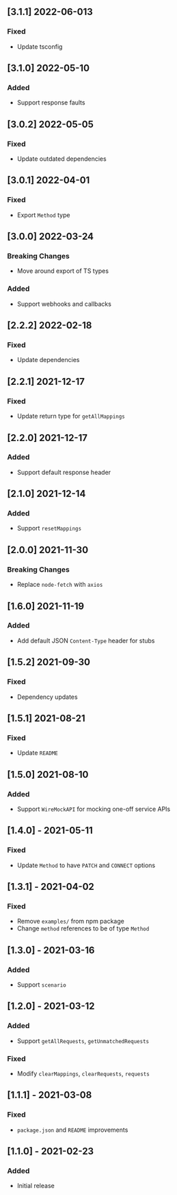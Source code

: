 <!---
Template for next unreleased block, should not be visible in github ui.
## [unreleased]
### Breaking Changes
### Security
### Removed
### Added
### Deprecated
### Fixed
--->

## [3.1.1] 2022-06-013

### Fixed

- Update tsconfig

## [3.1.0] 2022-05-10

### Added

- Support response faults

## [3.0.2] 2022-05-05

### Fixed

- Update outdated dependencies

## [3.0.1] 2022-04-01

### Fixed

- Export `Method` type

## [3.0.0] 2022-03-24

### Breaking Changes

- Move around export of TS types

### Added

- Support webhooks and callbacks

## [2.2.2] 2022-02-18

### Fixed

- Update dependencies

## [2.2.1] 2021-12-17

### Fixed

- Update return type for `getAllMappings`

## [2.2.0] 2021-12-17

### Added

- Support default response header

## [2.1.0] 2021-12-14

### Added

- Support `resetMappings`

## [2.0.0] 2021-11-30

### Breaking Changes

- Replace `node-fetch` with `axios`

## [1.6.0] 2021-11-19

### Added

- Add default JSON `Content-Type` header for stubs

## [1.5.2] 2021-09-30

### Fixed

- Dependency updates

## [1.5.1] 2021-08-21

### Fixed

- Update `README`

## [1.5.0] 2021-08-10

### Added

- Support `WireMockAPI` for mocking one-off service APIs

## [1.4.0] - 2021-05-11

### Fixed

- Update `Method` to have `PATCH` and `CONNECT` options

## [1.3.1] - 2021-04-02

### Fixed

- Remove `examples/` from npm package
- Change `method` references to be of type `Method`

## [1.3.0] - 2021-03-16

### Added

- Support `scenario`

## [1.2.0] - 2021-03-12

### Added

- Support `getAllRequests`, `getUnmatchedRequests`

### Fixed

- Modify `clearMappings`, `clearRequests`, `requests`

## [1.1.1] - 2021-03-08

### Fixed

- `package.json` and `README` improvements

## [1.1.0] - 2021-02-23

### Added

- Initial release
